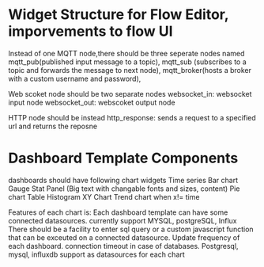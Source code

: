 # Widget Structure for Flow Editor, imporvements to flow UI

Instead of one MQTT node,there should be three seperate nodes named 
mqtt_pub(published input message to a topic),
mqtt_sub (subscribes to a topic and forwards the message to next node), 
mqtt_broker(hosts a broker with a custom username and password),

Web scoket node should be two separate nodes
websocket_in: websocket input node
websocket_out: webscoket output node

HTTP node should be instead 
http_response: sends a request to a specified url and returns the reposne 

# Dashboard Template Components

dashboards should have following chart widgets
Time series
Bar chart
Gauge
Stat Panel (Big text with changable fonts and sizes, content)
Pie chart
Table
Histogram
XY Chart
Trend chart when x!= time

Features of each chart is: 
Each dashboard template can have some connected datasources. currently support MYSQL, postgreSQL, Influx
There should be a facility to enter sql query or a custom javascript function that can be exceuted on a connected datasource. 
Update frequency of each dashboard.
connection timeout in case of databases. 
Postgresql, mysql, influxdb support as datasources for each chart